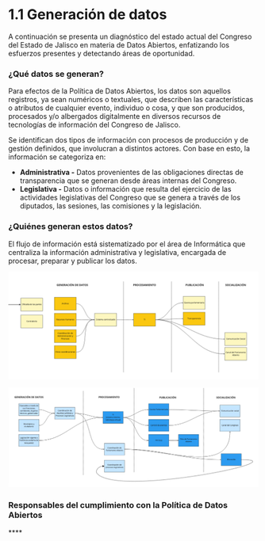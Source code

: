 # 1.1 Generación de datos



A continuación se presenta un diagnóstico del estado actual del Congreso del Estado de Jalisco en materia de Datos Abiertos, enfatizando los esfuerzos presentes y detectando áreas de oportunidad.

### ¿Qué datos se generan?

Para efectos de la Política de Datos Abiertos, los datos son aquellos registros, ya sean numéricos o textuales, que describen las características o atributos de cualquier evento, individuo o cosa, y que son producidos, procesados y/o albergados digitalmente en diversos recursos de tecnologías de información del Congreso de Jalisco.

Se identifican dos tipos de información con procesos de producción y de gestión definidos, que involucran a distintos actores. Con base en esto, la información se categoriza en:

* **Administrativa -** Datos provenientes de las obligaciones directas de transparencia que se generan desde áreas internas del Congreso.
* **Legislativa -** Datos o información que resulta del ejercicio de las actividades legislativas del Congreso que se genera a través de los diputados, las sesiones, las comisiones y la legislación.

### ¿Quiénes generan estos datos?

El flujo de información está sistematizado por el área de Informática que centraliza la información administrativa y legislativa, encargada de procesar, preparar y publicar los datos.

![Datos administrativos](../.gitbook/assets/image%20%281%29.png)

![Datos legislativos](../.gitbook/assets/image%20%282%29.png)

### **Responsables del cumplimiento con la Política de Datos Abiertos**

\*\*\*\*







